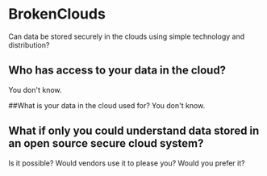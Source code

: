 # BrokenClouds
Can data be stored securely in the clouds using simple technology and distribution? 

## Who has access to your data in the cloud?
You don't know.

##What is your data in the cloud used for?
You don't know.

## What if only you could understand data stored in an open source secure cloud system?
Is it possible? Would vendors use it to please you? Would you prefer it?

